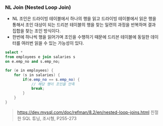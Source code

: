 ### NL Join (Nested Loop Join)

- NL 조인은 드라이빙 테이블에서 하나의 행을 읽고 드라이빙 테이블에서 읽은 행을 통해서 조인 대상이 되는 드리븐 테이블의 행을 찾는 일련의 과정을 반복하며 결과 집합을 찾는 조인 방식이다.
- 한번에 하나씩 행을 읽어가며 조인을 수행하기 때문에 드리븐 테이블에 동일한 데이터를 여러번 읽을 수 있는 가능성이 있다.

```sql
select *
from employees e join salaries s
on e.emp_no and s.emp_no;

```

```java
for (e in employees) {
    for (s in salaries) {
        if(e.emp_no == s.emp_no) {
            // 해당 행이 조인을 만족
            break;
        }
    }
}
```


> https://dev.mysql.com/doc/refman/8.2/en/nested-loop-joins.html
> 친절한 SQL 튜닝, 조시형, P255-273

